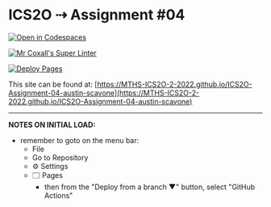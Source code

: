 # ICS2O ⇢ Assignment #04

[![Open in Codespaces](https://classroom.github.com/assets/launch-codespace-7f7980b617ed060a017424585567c406b6ee15c891e84e1186181d67ecf80aa0.svg)](https://classroom.github.com/open-in-codespaces?assignment_repo_id=11036899)

[![Mr Coxall's Super Linter](https://github.com/MTHS-ICS2O-2-2022/ICS2O-Assignment-04-austin-scavone/workflows/Mr%20Coxall's%20Super%20Linter/badge.svg)](https://github.com/MTHS-ICS2O-2-2022/ICS2O-Assignment-04-austin-scavone/actions)

[![Deploy Pages](https://github.com/MTHS-ICS2O-2-2022/ICS2O-Assignment-04-austin-scavone/workflows/Deploy%20Pages/badge.svg)](https://github.com/MTHS-ICS2O-2-2022/ICS2O-Assignment-04-austin-scavone/actions)

This site can be found at: [https://MTHS-ICS2O-2-2022.github.io/ICS2O-Assignment-04-austin-scavone](https://MTHS-ICS2O-2-2022.github.io/ICS2O-Assignment-04-austin-scavone)

---

**NOTES ON INITIAL LOAD:**
- remember to goto on the menu bar:
  - File
  - Go to Repository
  - ⚙ Settings
  - 🗔 Pages
    - then from the "Deploy from a branch ▼" button, select "GitHub Actions"
